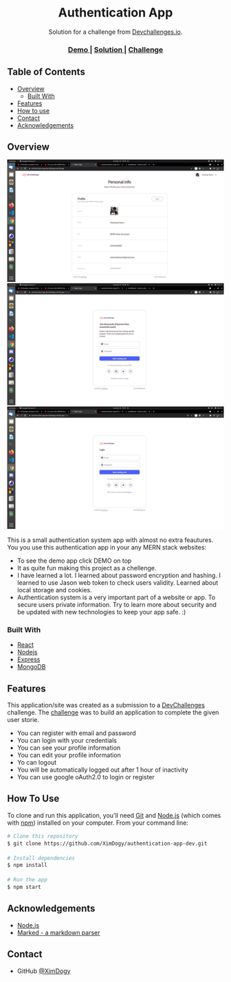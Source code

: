<!-- Please update value in the {}  -->

<h1 align="center">Authentication App</h1>

<div align="center">
   Solution for a challenge from  <a href="http://devchallenges.io" target="_blank">Devchallenges.io</a>.
</div>

<div align="center">
  <h3>
    <a href="https://authentication-app-devchallenges.netlify.app">
      Demo
    </a>
    <span> | </span>
    <a href="https://github.com/XimDogy/authentication-app-dev">
      Solution
    </a>
    <span> | </span>
    <a href="https://devchallenges.io/challenges/N1fvBjQfhlkctmwj1tnw">
      Challenge
    </a>
  </h3>
</div>

<!-- TABLE OF CONTENTS -->

## Table of Contents

- [Overview](#overview)
  - [Built With](#built-with)
- [Features](#features)
- [How to use](#how-to-use)
- [Contact](#contact)
- [Acknowledgements](#acknowledgements)

<!-- OVERVIEW -->

## Overview

![screenshot](https://github.com/XimDogy/authentication-app-dev/blob/master/client/src/images/Screenshot%20from%202021-04-25%2019-49-53.png)
![screenshot](https://github.com/XimDogy/authentication-app-dev/blob/master/client/src/images/Screenshot%20from%202021-04-25%2019-48-07.png)
![screenshot](https://github.com/XimDogy/authentication-app-dev/blob/master/client/src/images/Screenshot%20from%202021-04-25%2019-47-54.png)


This is a small authentication system app with almost no extra feautures. You you use this authentication app in your any MERN stack websites:

- To see the demo app click DEMO on top
- It as quite fun making this project as a chellenge.
- I have learned a lot. I learned about password encryption and hashing. I learned to use Jason web token to check users validity. Learned about local storage and cookies.
- Authentication system is a very important part of a website or app. To secure users private information. Try to learn more about security and be updated with new technologies to keep your app safe. :)

### Built With

<!-- This section should list any major frameworks that you built your project using. Here are a few examples.-->

- [React](https://reactjs.org/)
- [Nodejs](https://nodejs.org/)
- [Express](https://tailwindcss.com/)
- [MongoDB](https://www.mongodb.com/)

## Features

<!-- List the features of your application or follow the template. Don't share the figma file here :) -->

This application/site was created as a submission to a [DevChallenges](https://devchallenges.io/challenges) challenge. The [challenge](https://devchallenges.io/challenges/N1fvBjQfhlkctmwj1tnw) was to build an application to complete the given user storie.

- You can register with email and password
- You can login with your credentials
- You can see your profile information
- You can edit your profile information
- Yo can logout
- You will be automatically logged out after 1 hour of inactivity
- You can use google oAuth2.0 to login or register

## How To Use

<!-- Example: -->

To clone and run this application, you'll need [Git](https://git-scm.com) and [Node.js](https://nodejs.org/en/download/) (which comes with [npm](http://npmjs.com)) installed on your computer. From your command line:

```bash
# Clone this repository
$ git clone https://github.com/XimDogy/authentication-app-dev.git

# Install dependencies
$ npm install

# Run the app
$ npm start
```

## Acknowledgements

<!-- This section should list any articles or add-ons/plugins that helps you to complete the project. This is optional but it will help you in the future. For example -->


- [Node.js](https://nodejs.org/)
- [Marked - a markdown parser](https://github.com/chjj/marked)

## Contact

- GitHub [@XimDogy](https://github.com/XimDogy)
